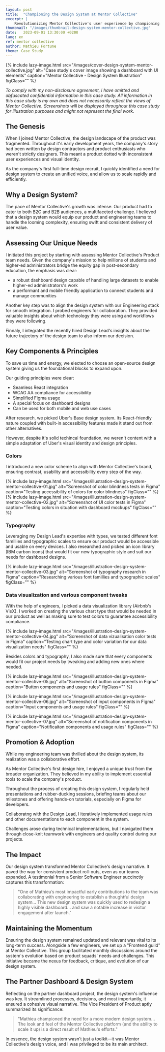 ```yaml
---
layout: post
title:  "Championing the Design System at Mentor Collective"
excerpt: |
    Revolutionizing Mentor Collective's user experience by championing a cohesive design system, streamlining B2C & B2B product deliveries with visual and functional consistency.
thumbnail: "/images/thumbnail-design-system-mentor-collective.jpg"
date:   2023-09-01 13:30:00 +0200
lang: en
ref: mentor collective
author: Mathieu Fortune
theme: Case Study
---
```


{% include lazy-image.html src="/images/cover-design-system-mentor-collective.jpg" alt="Case study's cover image showing a dashboard with UI elements" caption="Mentor Collective - Design System Illustration" figClass="" %}

*To comply with my non-disclosure agreement, I have omitted and obfuscated confidential information in this case study. All information in this case study is my own and does not necessarily reflect the views of Mentor Collective. Screenshots will be displayed throughout this case study for illustration purposes and might not represent the final work.*

## The Genesis

When I joined Mentor Collective, the design landscape of the product was fragmented. Throughout it's early development years, the company's story had been written by design contractors and product enthusiasts who weren't strictly designers. This meant a product dotted with inconsistent user experiences and visual identity. 

As the company's first full-time design recruit, I quickly identified a need for design system to create an unified voice, and allow us to scale rapidly and efficiently.

## Why a Design System?
The pace of Mentor Collective's growth was intense. Our product had to cater to both B2C and B2B audiences, a multifaceted challenge. 
I believed that a design system would equip our product and engineering teams to handle the looming complexity, ensuring swift and consistent delivery of user value.

## Assessing Our Unique Needs
I initiated this project by starting with assessing Mentor Collective's Product team needs. Given the company's mission to help millions of students and higher-ed administrators bridge the equity gap in post-secondary education, the emphasis was clear: 
- a robust dashboard design capable of handling large datasets to enable higher-ed administrators's work
- a performant and mobile friendly application to connect students and manage communities

Another key step was to align the design system with our Engineering stack for smooth integration.
I probed engineers for collaboration. They provided valuable insights about which technology they were using and workflows they were following.

Finnaly, I integrated the recently hired Design Lead's insights about the future trajectory of the design team to also inform our decision.

## Key Components & Principles
To save us time and energy, we elected to choose an open-source design system giving us the foundational blocks to expand upon. 

Our guiding principles were clear:

- Seamless React integration
- WCAG AA compliance for accessibility
- Simplified Figma usage
- A special focus on dashboard designs
- Can be used for both mobile and web use cases

After research, we picked Uber's Base design system. Its React-friendly nature coupled with built-in accessibility features made it stand out from other alternatives. 

However, despite it's solid techincal foundation, we weren't content with a simple adaptation of Uber's visual identity and design principles. 

### Colors
I introduced a new color scheme to align with Mentor Collective's brand, ensuring contrast, usability and accessibility every step of the way.

{% include lazy-image.html src="/images/illustration-design-system-mentor-collective-01.jpg" alt="Screenshot of color blindness tests in Figma" caption="Testing accessibility of colors for color blindness" figClass="" %}
{% include lazy-image.html src="/images/illustration-design-system-mentor-collective-02.jpg" alt="Screenshot of UI color tests in Figma" caption="Testing colors in situation with dashboard mockups" figClass="" %}

### Typography
Leveraging my Design Lead's expertise with types, we tested different font famillies and typographic scales to ensure our product would be accessible and usable on every devices. I also researched and picked an icon library (IBM carbon icons) that would fit our new typographic style and suit our needs for dashboard designs.

{% include lazy-image.html src="/images/illustration-design-system-mentor-collective-03.jpg" alt="Screenshot of typography research in Figma" caption="Researching various font famillies and typographic scales" figClass="" %}

### Data visualization and various component tweaks
With the help of engineers, I picked a data visualization library (Airbnb's VisX). I worked on creating the various chart type that would be needed in our product as well as making sure to test colors to guarantee accessibility compliance.

{% include lazy-image.html src="/images/illustration-design-system-mentor-collective-04.jpg" alt="Screenshot of data vizualisation color tests in Figma" caption="Testing chart type and color variation for our data visualization needs" figClass="" %}

Besides colors and typography, I also made sure that every components would fit our project needs by tweaking and adding new ones where needed. 

{% include lazy-image.html src="/images/illustration-design-system-mentor-collective-05.jpg" alt="Screenshot of button components in Figma" caption="Button components and usage rules" figClass="" %}

{% include lazy-image.html src="/images/illustration-design-system-mentor-collective-06.jpg" alt="Screenshot of input components in Figma" caption="Input components and usage rules" figClass="" %}

{% include lazy-image.html src="/images/illustration-design-system-mentor-collective-07.jpg" alt="Screenshot of notification components in Figma" caption="Notificaiton components and usage rules" figClass="" %}

## Promotion & Adoption
While my engineering team was thrilled about the design system, its realization was a collaborative effort. 

As Mentor Collective's first design hire, I enjoyed a unique trust from the broader organization. They believed in my ability to implement essential tools to scale the company's product. 

Throughout the process of creating this design system, I regularly held presentations and rubber-ducking sessions, briefing teams about our milestones and offering hands-on tutorials, especially on Figma for developers. 

Collaboratng with the Design Lead, I iteratively implemented usage rules and other documentations to each component in the system.

Challenges arose during technical implementations, but I navigated them through close-knit teamwork with engineers and quality control during our projects.

## The Impact
Our design system transformed Mentor Collective's design narrative. It paved the way for consistent product roll-outs, even as our teams expanded. A testimonial from a Senior Software Engineer succinctly captures this transformation:

> "One of Mathieu’s most impactful early contributions to the team was collaborating with engineering to establish a thoughtful design system... This new design system was quickly used to redesign a highly visible dashboard... and saw a notable increase in visitor engagement after launch."

## Maintaining the Momentum
Ensuring the design system remained updated and relevant was vital to its long-term success. Alongside a few engineers, we set up a "Frontend guild" at Mentor Collective. This group facilitated monthly discussions around the system's evolution based on product squads' needs and challenges. This initiative became the nexus for feedback, critique, and evolution of our design system.

## The Partner Dashboard & Design System
Reflecting on the partner dashboard project, the design system's influence was key. It streamlined processes, decisions, and most importantly, it ensured a cohesive visual narrative. The Vice President of Product aptly summarized its significance:

> "Mathieu championed the need for a more modern design system... The look and feel of the Mentor Collective platform (and the ability to scale it up) is a direct result of Mathieu's efforts."

In essence, the design system wasn't just a toolkit—it was Mentor Collective's design voice, and I was privileged to be its main architect.
